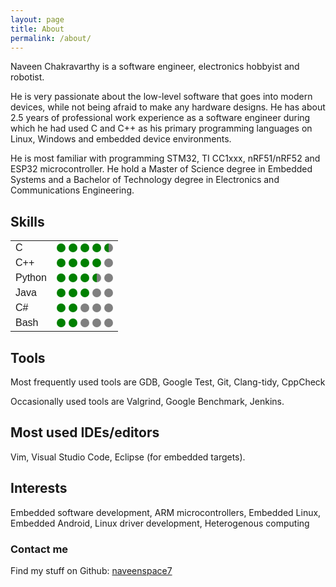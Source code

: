 ```yaml
---
layout: page
title: About
permalink: /about/
---
```


Naveen Chakravarthy is a software engineer, electronics hobbyist and robotist. 

<!-- I am a die-hard fan of low-level software development in C and C++. -->
<!-- My thesis focuses on ultra-low latency MAC protocols to incorporate into wireless Tactile Internet applications. -->

He is very passionate about the low-level software that goes into modern devices, while not being afraid to make any hardware designs. He has about 2.5 years of professional work experience as a software engineer during which he had used C and C++ as his primary programming languages on Linux, Windows and embedded device environments.

<!-- I had programmed ARM Cortex-M (M3, M4, M7) microcontrollers and peripheral drivers (including DMA, CAN, I2C, SPI, UART, Timers) in embedded C and C++. Additionally, I had programmed for heterogeneous systems in CUDA and OpenCL. -->

<!-- ### More Information -->

<!-- He hold a Master's degree in Embedded Systems and  -->

He is most familiar with programming STM32, TI CC1xxx, nRF51/nRF52 and ESP32 microcontroller. He hold a Master of Science degree in Embedded Systems and a Bachelor of Technology degree in Electronics and Communications Engineering.

## Skills

<style>

  .full-dot {
    width:  14px;
    height: 14px;
    background-color: green;
    border-top-right-radius: 10px;
    border-top-left-radius: 10px;
    border-bottom-right-radius: 10px;
    border-bottom-left-radius: 10px;
    border-bottom: 0;
  }

  .left-half-circle {
    width:  7px;
    height: 14px;
    background-color: green;
    border-top-right-radius: 10px;
    border-bottom-right-radius: 10px;
    border-bottom: 0;
  }

  .right-half-circle {
    width:  7px;
    height: 14px;
    background-color: green;
    border-top-left-radius: 10px;
    border-bottom-left-radius: 10px;
    border-bottom: 0;
  }

  table {
    font-family: arial, sans-serif;
    border-collapse: collapse;
    width: 180px;
  }

</style>

<body>
  <table>
  <!-- <tbody> -->
    <tr>
      <td class="tg-0lax">C</td> 
      <td class="tg-0lax">
      <!-- 4.5 -->
      <div style="float:left; background:green; margin-left:0px" class="full-dot"></div>
      <div style="float:left; background:green; margin-left:5px" class="full-dot"></div>
      <div style="float:left; background:green; margin-left:5px" class="full-dot"></div>
      <div style="float:left; background:green; margin-left:5px" class="full-dot"></div>
      <div style="float:left; background:green; margin-left:5px" class="right-half-circle"></div>
      <div style="float:left; background:gray; margin:0px" class="left-half-circle"></div>
      </td>
    </tr>
    <tr>
      <td class="tg-0lax">C++</td>
      <td class="tg-0lax">
      <!-- 4.0 -->
      <div style="float:left; background:green; margin-left:0px" class="full-dot"></div>
      <div style="float:left; background:green; margin-left:5px" class="full-dot"></div>
      <div style="float:left; background:green; margin-left:5px" class="full-dot"></div>
      <div style="float:left; background:green; margin-left:5px" class="full-dot"></div>
      <div style="float:left; background:gray; margin-left:5px" class="full-dot"></div>
      </td>
    </tr>
    <tr>
      <td class="tg-0lax">Python</td>
      <td class="tg-0lax">
      <!-- 3.5 -->
      <div style="float:left; background:green; margin-left:0px" class="full-dot"></div>
      <div style="float:left; background:green; margin-left:5px" class="full-dot"></div>
      <div style="float:left; background:green; margin-left:5px" class="full-dot"></div>
      <div style="float:left; background:green; margin-left:5px" class="right-half-circle"></div>
      <div style="float:left; background:gray; margin:0px" class="left-half-circle"></div>
      <div style="float:left; background:gray; margin-left:5px" class="full-dot"></div>
      </td>
    </tr>
    <tr>
      <td class="tg-0lax">Java</td>
      <td class="tg-0lax">
      <!-- 3.0 -->
      <div style="float:left; background:green; margin-left:0px" class="full-dot"></div>
      <div style="float:left; background:green; margin-left:5px" class="full-dot"></div>
      <div style="float:left; background:green; margin-left:5px" class="full-dot"></div>
      <div style="float:left; background:gray; margin-left:5px" class="full-dot"></div>
      <div style="float:left; background:gray; margin-left:5px" class="full-dot"></div>
      </td>
    </tr>
    <tr>
      <!-- <td class="tg-0lax">Perl</td>
      <td class="tg-0lax"> -->
        <!-- 2.0 -->
        <!-- <div style="float:left; background:green; margin-left:0px" class="full-dot"></div>
        <div style="float:left; background:green; margin-left:5px" class="full-dot"></div>
        <div style="float:left; background:gray; margin-left:5px" class="full-dot"></div>
        <div style="float:left; background:gray; margin-left:5px" class="full-dot"></div>
        <div style="float:left; background:gray; margin-left:5px" class="full-dot"></div>
      </td> -->
    </tr>
    <tr>
      <td class="tg-0lax">C#</td>
      <td class="tg-0lax">
        <!-- 2.0 -->
        <div style="float:left; background:green; margin-left:0px" class="full-dot"></div>
        <div style="float:left; background:green; margin-left:5px" class="full-dot"></div>
        <div style="float:left; background:gray; margin-left:5px" class="full-dot"></div>
        <div style="float:left; background:gray; margin-left:5px" class="full-dot"></div>
        <div style="float:left; background:gray; margin-left:5px" class="full-dot"></div>
      </td>
    </tr>
    <tr>
      <td class="tg-0lax">Bash</td>
      <td class="tg-0lax">
        <!-- 2.0 -->
        <div style="float:left; background:green; margin-left:0px" class="full-dot"></div>
        <div style="float:left; background:green; margin-left:5px" class="full-dot"></div>
        <div style="float:left; background:gray; margin-left:5px" class="full-dot"></div>
        <div style="float:left; background:gray; margin-left:5px" class="full-dot"></div>
        <div style="float:left; background:gray; margin-left:5px" class="full-dot"></div>    
      </td>
    </tr>
  </table>
</body>

## Tools

Most frequently used tools are GDB, Google Test, Git, Clang-tidy, CppCheck

Occasionally used tools are Valgrind, Google Benchmark, Jenkins.

<!-- Software tools that I use frequently include gdb, valgrind, google benchmark, google test -->

## Most used IDEs/editors

Vim, Visual Studio Code, Eclipse (for embedded targets).

## Interests
Embedded software development, ARM microcontrollers, Embedded Linux, Embedded Android, Linux driver development, Heterogenous computing

### Contact me

Find my stuff on Github:
[naveenspace7](https://github.com/naveenspace7)

<!-- Mail me:
[naveen.j_94@outlook.com](mailto:naveen.j_94@outlook.com) -->

